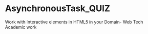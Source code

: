 # AsynchronousTask_QUIZ
Work with Interactive elements in HTML5 in your Domain- Web Tech Academic work
